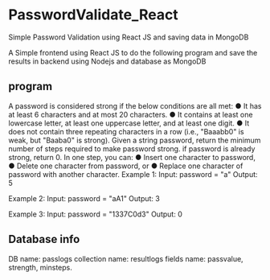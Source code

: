 # PasswordValidate_React
Simple Password Validation using React JS and saving data in MongoDB


A Simple frontend using React JS to do the following program 
and save the results in backend using Nodejs and database as MongoDB

program
---------
A password is considered strong if the below conditions are all met:
●	It has at least 6 characters and at most 20 characters.
●	It contains at least one lowercase letter, at least one uppercase letter, and at least one digit.
●	It does not contain three repeating characters in a row (i.e., "Baaabb0" is weak, but "Baaba0" is strong).
Given a string password, return the minimum number of steps required to make password strong. if password is already strong, return 0.
In one step, you can:
●	Insert one character to password,
●	Delete one character from password, or
●	Replace one character of password with another character.
Example 1:
Input: password = "a"
Output: 5

Example 2:
Input: password = "aA1"
Output: 3

Example 3:
Input: password = "1337C0d3"
Output: 0


Database info
---------------
DB name: passlogs
collection name: resultlogs
fields name: passvalue, strength, minsteps.

